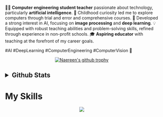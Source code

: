 👨‍💻 **Computer engineering student teacher** passionate about technology, particularly **artificial intelligence**. 🤖 Childhood curiosity led me to explore computers through trial and error and comprehensive courses. 🚀 Developed a strong interest in AI, focusing on **image processing** and **deep learning**. 💡 Equipped with robust teaching abilities and problem-solving skills, refined through experience in non-profit schools. 🎓 **Aspiring educator** with teaching at the forefront of my career goals.

#AI #DeepLearning #ComputerEngineering #ComputerVision 🌟





<div align="center">

[![Naereen's github trophy](https://github-profile-trophy.vercel.app/?username=arshia00J&row=1)](https://github.com/ryo-ma/github-profile-trophy)

</div>


<h2><details>
  <summary>Github Stats</summary>
  <br>
<div align="center">

[![Arshia's GitHub stats](https://github-readme-stats.vercel.app/api?username=arshia00J&show_icons=true&theme=dracula)](https://github.com/anuraghazra/github-readme-stats)

[![Top Langs](https://github-readme-stats.vercel.app/api/top-langs/?username=arshia00J&layout=compact)](https://github.com/anuraghazra/github-readme-stats)

</div>  
</details></h2>

# My Skills

<p align="center">
  <a href="https://skillicons.dev">
    <img src="https://skillicons.dev/icons?i=git,c,cpp,dotnet,github,ps,py,linux,opencv" />
  </a>
</p>
